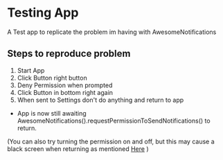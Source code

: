# Testing App

A Test app to replicate the problem im having with AwesomeNotifications

## Steps to reproduce problem

1. Start App
2. Click Button right button
3. Deny Permission when prompted
4. Click Button in bottom right again
5. When sent to Settings don't do anything and return to app
- App is now still awaiting AwesomeNotifications().requestPermissionToSendNotifications() to return.

(You can also try turning the permission on and off, but this may cause a black screen when returning as mentioned [Here](https://github.com/rafaelsetragni/awesome_notifications/issues/842) )
